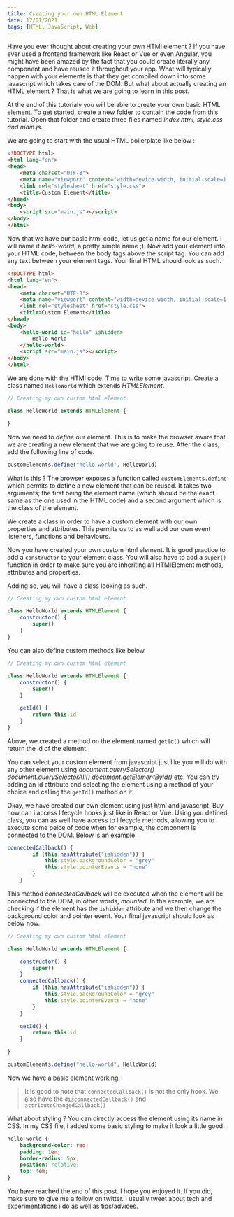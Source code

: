 ```yaml
---
title: Creating your own HTML Element
date: 17/01/2021
tags: [HTML, JavaScript, Web]
---
```


Have you ever thought about creating your own HTMl element ? If you have ever used a frontend framework like React or Vue or even Angular, you might have been amazed by the fact that you could create literally any component and have reused it throughout your app. What will typically happen with your elements is that they get compiled down into some javascript which takes care of the DOM.
But what about actually creating an HTML element ? That is what we are going to learn in this post.

At the end of this tutorialy you will be able to create your own basic HTML element.
To get started, create a new folder to contain the code from this tutorial.
Open that folder and create three files named _index.html, style.css and main.js_.

We are going to start with the usual HTML boilerplate like below :
```html
<!DOCTYPE html>
<html lang="en">
<head>
    <meta charset="UTF-8">
    <meta name="viewport" content="width=device-width, initial-scale=1.0">
    <link rel="stylesheet" href="style.css">
    <title>Custom Element</title>
</head>
<body>
    <script src="main.js"></script>
</body>
</html>
```
Now that we have our basic html code, let us get a name for our element. I will name it _hello-world_, a pretty simple name ;). Now add your element into your HTML code, between the body tags above the script tag. You can add any text between your element tags. Your final HTML should look as such.

```html
<!DOCTYPE html>
<html lang="en">
<head>
    <meta charset="UTF-8">
    <meta name="viewport" content="width=device-width, initial-scale=1.0">
    <link rel="stylesheet" href="style.css">
    <title>Custom Element</title>
</head>
<body>
    <hello-world id="hello" ishidden>
        Hello World
    </hello-world>
    <script src="main.js"></script>
</body>
</html>
```

We are done with the HTMl code. Time to write some javascript. 
Create a class named `HelloWorld` which extends _HTMLElement_.

```js
// Creating my own custom html element

class HelloWorld extends HTMLElement {

}
```
Now we need to _define_ our element. This is to make the browser aware that we are creating a new element that we are going to reuse.
After the class, add the following line of code.
```js
customElements.define("hello-world", HelloWorld)
```
What is this ?
The browser exposes a function called `customElements.define` which permits to define a new element that can be reused. It takes two arguments; the first being the element name (which should be the exact same as the one used in the HTML code) and a second argument which is the class of the element.

We create a class in order to have a custom element with our own properties and attributes. This permits us to as well add our own event listeners, functions and behaviours.

Now you have created your own custom html element.
It is good practice to add a `constructor` to your element class. You will also have to add a `super()` function in order to make sure you are inheriting all HTMlElement methods, attributes and properties.

Adding so, you will have a class looking as such.
```js
// Creating my own custom html element

class HelloWorld extends HTMLElement {
    constructor() {
        super()
    }
}
```
You can also define custom methods like below.
```js
// Creating my own custom html element

class HelloWorld extends HTMLElement {
    constructor() {
        super()
    }

    getId() {
        return this.id
    }
}
```
Above, we created a method on the element named `getId()` which will return the id of the element. 

You can select your custom element from javascript just like you will do with any other element using _document.querySelector()_ _document.querySelectorAll()_ _document.getElementById()_ etc. You can try adding an id attribute and selecting the element using a method of your choice and calling the `getId()` method on it.

Okay, we have created our own element using just html and javascript. Buy how can i access lifecycle hooks just like in React or Vue.
Using you defined class, you can as well have access to lifecycle methods, allowing you to execute some peice of code when for example, the component is connected to the DOM.
Below is an example. 

```js
connectedCallback() {
        if (this.hasAttribute("ishidden")) {
            this.style.backgroundColor = "grey"
            this.style.pointerEvents = "none"
        }
    }
```
This method _connectedCallback_ will be executed when the element will be connected to the DOM, in other words, _mounted_. In the example, we are checking if the element has the `ishidden` attribute and we then change the background color and pointer event.
Your final javascript should look as below now.

```js
// Creating my own custom html element

class HelloWorld extends HTMLElement {

    constructor() {
        super()
    }
    connectedCallback() {
        if (this.hasAttribute("ishidden")) {
            this.style.backgroundColor = "grey"
            this.style.pointerEvents = "none"
        }
    }

    getId() {
        return this.id
    }

}

customElements.define("hello-world", HelloWorld)
```
Now we have a basic element working. 

> It is good to note that `connectedCallback()` is not the only hook. We also have the `disconnectedCallback()` and `attributeChangedCallback()`

What about styling ?
You can directly access the element using its name in CSS. In my CSS file, i added some basic styling to make it look a little good.

```css
hello-world {
    background-color: red;
    padding: 1em;
    border-radius: 5px;
    position: relative;
    top: 4em;
}
```

You have reached the end of this post. I hope you enjoyed it. If you did, make sure to give me a follow on twitter. I usually tweet about tech and experimentations i do as well as tips/advices.

